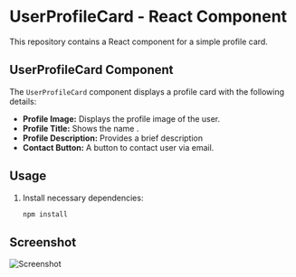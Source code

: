 # UserProfileCard - React Component

This repository contains a React component for a simple profile card.

## UserProfileCard Component

The `UserProfileCard` component displays a profile card with the following details:

- **Profile Image:** Displays the profile image of the user.
- **Profile Title:** Shows the name .
- **Profile Description:** Provides a brief description
- **Contact Button:** A button to contact user via email.

## Usage

1. Install necessary dependencies:

   ```bash
   npm install

## Screenshot

![Screenshot](screenshot/rjs-profile-card)
